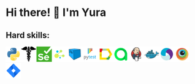 # Hi there! 👋 I'm Yura

## Hard skills:

<img src="icons/python_logo_and_wordmark.svg" height="40" width="40" /><img src="icons/requests.png" height="40" width="40" /><img src="icons/selenium.png" height="40" width="40" /><img src="icons/selene.png" height="40" width="40" /><img src="icons/selenoid.svg" height="40" width="40" /><img src="icons/pytest_logo.svg" height="40" width="40" /><img src="icons/allure_Report.svg" height="40" width="40" /><img src="icons/allure_EE.svg" height="40" width="40" /><img src="icons/jenkins.svg" height="40" width="40" /><img src="icons/docker.svg" height="40" width="40" /><img src="icons/appium.svg" height="40" width="40" /><img src="icons/browserstack.svg" height="40" width="40" /><img src="icons/jira.svg" height="40" width="40" />

<!--
**iimaiorov/iimaiorov** is a ✨ _special_ ✨ repository because its `README.md` (this file) appears on your GitHub profile.

Here are some ideas to get you started:

- 🔭 I’m currently working on ...
- 🌱 I’m currently learning ...
- 👯 I’m looking to collaborate on ...
- 🤔 I’m looking for help with ...
- 💬 Ask me about ...
- 📫 How to reach me: ...
- 😄 Pronouns: ...
- ⚡ Fun fact: ...
-->
